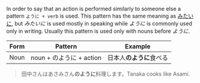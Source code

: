 In order to say that an action is performed similarly to someone else a pattern `ように + verb` is used. This pattern has the same meaning as [みたいに](84), but *みたいに* is used mostly in speaking while *ように* is commonly used only in writing. Usually this pattern is used only with nouns before *ように*.

|Form|Pattern|Example|
|-|-|-|
|Noun|noun + のように + action|日本人**のように**食べる|

>田中さんはあさみさん**のように**料理します。Tanaka cooks like Asami.